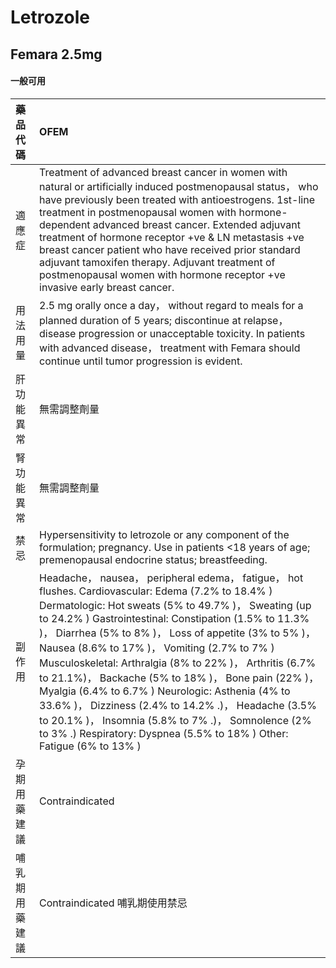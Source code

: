 # Letrozole

## Femara 2.5mg

#### 一般可用

| 藥品代碼       | OFEM                                                                                                                                                                                                                                                                                                                                                                                                                                                                                                                                                                                                                                                                                      |
|:---------------|:------------------------------------------------------------------------------------------------------------------------------------------------------------------------------------------------------------------------------------------------------------------------------------------------------------------------------------------------------------------------------------------------------------------------------------------------------------------------------------------------------------------------------------------------------------------------------------------------------------------------------------------------------------------------------------------|
| 適應症         | Treatment of advanced breast cancer in women with natural or artificially induced postmenopausal status， who have previously been treated with antioestrogens. 1st-line treatment in postmenopausal women with hormone-dependent advanced breast cancer. Extended adjuvant treatment of hormone receptor +ve & LN metastasis +ve breast cancer patient who have received prior standard adjuvant tamoxifen therapy. Adjuvant treatment of postmenopausal women with hormone receptor +ve invasive early breast cancer.                                                                                                                                                                   |
| 用法用量       | 2.5 mg orally once a day， without regard to meals for a planned duration of 5 years; discontinue at relapse， disease progression or unacceptable toxicity. In patients with advanced disease， treatment with Femara should continue until tumor progression is evident.                                                                                                                                                                                                                                                                                                                                                                                                                |
| 肝功能異常     | 無需調整劑量                                                                                                                                                                                                                                                                                                                                                                                                                                                                                                                                                                                                                                                                              |
| 腎功能異常     | 無需調整劑量                                                                                                                                                                                                                                                                                                                                                                                                                                                                                                                                                                                                                                                                              |
| 禁忌           | Hypersensitivity to letrozole or any component of the formulation; pregnancy. Use in patients <18 years of age; premenopausal endocrine status; breastfeeding.                                                                                                                                                                                                                                                                                                                                                                                                                                                                                                                            |
| 副作用         | Headache， nausea， peripheral edema， fatigue， hot flushes. Cardiovascular: Edema (7.2% to 18.4% ) Dermatologic: Hot sweats (5% to 49.7% )， Sweating (up to 24.2% ) Gastrointestinal: Constipation (1.5% to 11.3% )， Diarrhea (5% to 8% )， Loss of appetite (3% to 5% )， Nausea (8.6% to 17% )， Vomiting (2.7% to 7% ) Musculoskeletal: Arthralgia (8% to 22% )， Arthritis (6.7% to 21.1%)， Backache (5% to 18% )， Bone pain (22% )， Myalgia (6.4% to 6.7% ) Neurologic: Asthenia (4% to 33.6% )， Dizziness (2.4% to 14.2% .)， Headache (3.5% to 20.1% )， Insomnia (5.8% to 7% .)， Somnolence (2% to 3% .) Respiratory: Dyspnea (5.5% to 18% ) Other: Fatigue (6% to 13% ) |
| 孕期用藥建議   | Contraindicated                                                                                                                                                                                                                                                                                                                                                                                                                                                                                                                                                                                                                                                                           |
| 哺乳期用藥建議 | Contraindicated 哺乳期使用禁忌                                                                                                                                                                                                                                                                                                                                                                                                                                                                                                                                                                                                                                                            |

